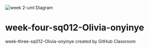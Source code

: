 ![week 2-uml Diagram](https://user-images.githubusercontent.com/63042394/193949172-8702d590-0b08-4823-9109-3584244cb82f.png)
# week-four-sq012-Olivia-onyinye
week-three-sq012-Olivia-onyinye created by GitHub Classroom
